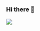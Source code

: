 ### Hi there 👋
<img src= "https://media.giphy.com/media/v1.Y2lkPTc5MGI3NjExOTFrNXAzY25sYjN3ZnFqY2xibXk4eTJ2NXA4ZTkwdWdzcmRycWhicSZlcD12MV9pbnRlcm5hbF9naWZfYnlfaWQmY3Q9Zw/L7ypJ6KzlAbrPGwNh9/giphy.gif">
